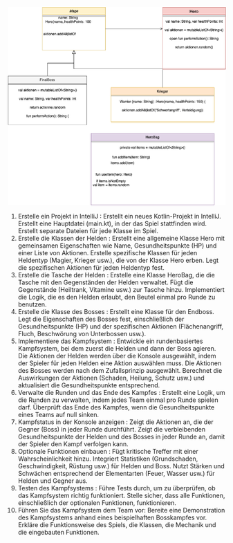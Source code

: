 <img src="Klassediagramm.png" alt="">

1.	Erstelle ein Projekt in IntelliJ :
       Erstellt ein neues Kotlin-Projekt in IntelliJ.
       Erstellt eine Hauptdatei (main.kt), in der das Spiel stattfinden wird.
       Erstellt separate Dateien für jede Klasse im Spiel.
2.	Erstelle die Klassen der Helden :
       Erstellt eine allgemeine Klasse Hero mit gemeinsamen Eigenschaften wie Name, Gesundheitspunkte (HP) und einer Liste von Aktionen.
       Erstelle spezifische Klassen für jeden Heldentyp (Magier, Krieger usw.), die von der Klasse Hero erben.
       Legt die spezifischen Aktionen für jeden Heldentyp fest.
3.	Erstelle die Tasche der Helden :
       Erstelle eine Klasse HeroBag, die die Tasche mit den Gegenständen der Helden verwaltet.
       Fügt die Gegenstände (Heiltrank, Vitamine usw.) zur Tasche hinzu.
       Implementiert die Logik, die es den Helden erlaubt, den Beutel einmal pro Runde zu benutzen.
4.	Erstelle die Klasse des Bosses :
       Erstellt eine Klasse für den Endboss.
       Legt die Eigenschaften des Bosses fest, einschließlich der Gesundheitspunkte (HP) und der spezifischen Aktionen (Flächenangriff, Fluch, Beschwörung von Unterbossen usw.).
5.	Implementiere das Kampfsystem :
       Entwickle ein rundenbasiertes Kampfsystem, bei dem zuerst die Helden und dann der Boss agieren.
       Die Aktionen der Helden werden über die Konsole ausgewählt, indem der Spieler für jeden Helden eine Aktion auswählen muss.
       Die Aktionen des Bosses werden nach dem Zufallsprinzip ausgewählt.
       Berechnet die Auswirkungen der Aktionen (Schaden, Heilung, Schutz usw.) und aktualisiert die Gesundheitspunkte entsprechend.
6.	Verwalte die Runden und das Ende des Kampfes :
       Erstellt eine Logik, um die Runden zu verwalten, indem jedes Team einmal pro Runde spielen darf.
       Überprüft das Ende des Kampfes, wenn die Gesundheitspunkte eines Teams auf null sinken.
7.	Kampfstatus in der Konsole anzeigen :
       Zeigt die Aktionen an, die der Gegner (Boss) in jeder Runde durchführt.
       Zeigt die verbleibenden Gesundheitspunkte der Helden und des Bosses in jeder Runde an, damit der Spieler den Kampf verfolgen kann.
8.	Optionale Funktionen einbauen :
       Fügt kritische Treffer mit einer Wahrscheinlichkeit hinzu.
       Integriert Statistiken (Grundschaden, Geschwindigkeit, Rüstung usw.) für Helden und Boss.
       Nutzt Stärken und Schwächen entsprechend der Elementarten (Feuer, Wasser usw.) für Helden und Gegner aus.
9.	Testen des Kampfsystems :
       Führe Tests durch, um zu überprüfen, ob das Kampfsystem richtig funktioniert.
       Stelle sicher, dass alle Funktionen, einschließlich der optionalen Funktionen, funktionieren.
10.	Führen Sie das Kampfsystem dem Team vor:
        Bereite eine Demonstration des Kampfsystems anhand eines beispielhaften Bosskampfes vor.
        Erkläre die Funktionsweise des Spiels, die Klassen, die Mechanik und die eingebauten Funktionen.